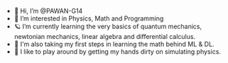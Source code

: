 - 👋 Hi, I’m @PAWAN-G14
- 👀 I’m interested in Physics, Math and Programming
- 🪐 I’m currently learning the very basics of quantum mechanics, newtonian mechanics, linear algebra and differential calculus.
- 🤖 I'm also taking my first steps in learning the math behind ML & DL.
- 🧪 I like to play around by getting my hands dirty on simulating physics.

<!---
PAWAN-G14/PAWAN-G14 is a ✨ special ✨ repository because its `README.md` (this file) appears on your GitHub profile.
You can click the Preview link to take a look at your changes.
--->
